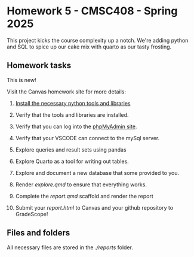 # Homework 5 - CMSC408 - Spring 2025

This project kicks the course complexity up a notch. We're adding python and SQL to
spice up our cake mix with quarto as our tasty frosting.

## Homework tasks

This is new!

Visit the Canvas homework site for more details:

1. [Install the necessary python tools and libraries](https://vcu-ssg.github.io/ssg-quarto-python-setup/)
2. Verify that the tools and libraries are installed.
3. Verify that you can log into the [phpMyAdmin site](https://cmsc-vcu.com/phpmyadmin).
4. Verify that your VSCODE can connect to the mySql server.
5. Explore queries and result sets using pandas
6. Explore Quarto as a tool for writing out tables.
7. Explore and document a new database that some provided to you.

8. Render *explore.qmd* to ensure that everything works.
9. Complete the *report.qmd* scaffold and render the report
10. Submit your *report.html* to Canvas and your github repository to GradeScope!

## Files and folders

All necessary files are stored in the *./reports* folder.
